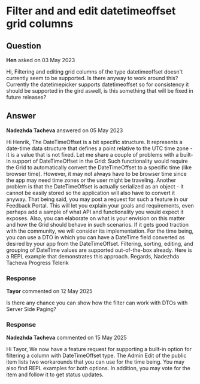# Filter and and edit datetimeoffset grid columns

## Question

**Hen** asked on 03 May 2023

Hi, Filtering and editing grid columns of the type datetimeoffset doesn't currently seem to be supported. Is there anyway to work around this? Currently the datetimepicker supports datetimeoffset so for consistency it should be supported in the gird aswell, is this something that will be fixed in future releases?

## Answer

**Nadezhda Tacheva** answered on 05 May 2023

Hi Henrik, The DateTimeOffset is a bit specific structure. It represents a date-time data structure that defines a point relative to the UTC time zone - it is a value that is not fixed. Let me share a couple of problems with a built-in support of DateTimeOffset in the Grid: Such functionality would require the Grid to automatically convert the DateTimeOffset to a specific time (like browser time). However, it may not always have to be browser time since the app may need time zones or the user might be traveling. Another problem is that the DateTimeOffset is actually serialized as an object - it cannot be easily stored so the application will also have to convert it anyway. That being said, you may post a request for such a feature in our Feedback Portal. This will let you explain your goals and requirements, even perhaps add a sample of what API and functionality you would expect it exposes. Also, you can elaborate on what is your envision on this matter and how the Grid should behave in such scenarios. If it gets good traction with the community, we will consider its implementation. For the time being, you can use a DTO in which you can have a DateTime field converted as desired by your app from the DateTimeOffset. Filtering, sorting, editing, and grouping of DateTime values are supported out-of-the-box already. Here is a REPL example that demonstrates this approach. Regards, Nadezhda Tacheva Progress Telerik

### Response

**Tayor** commented on 12 May 2025

Is there any chance you can show how the filter can work with DTOs with Server Side Paging?

### Response

**Nadezhda Tacheva** commented on 15 May 2025

Hi Tayor, We now have a feature request for supporting a built-in option for filtering a column with DateTimeOffset type. The Admin Edit of the public item lists two workarounds that you can use for the time being. You may also find REPL examples for both options. In addition, you may vote for the item and follow it to get status updates.
